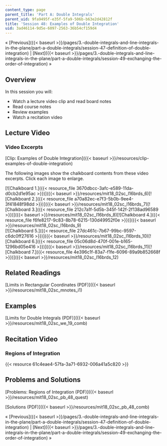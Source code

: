 ```yaml
---
content_type: page
parent_title: 'Part A: Double Integrals'
parent_uid: 9fa9495f-e35f-5fa9-506b-b63e2d42812f
title: 'Session 48: Examples of Double Integration'
uid: 3ad46114-9d5e-6097-2563-36b54cf159d4
---
```


« [Previous]({{< baseurl >}}/pages/3.-double-integrals-and-line-integrals-in-the-plane/part-a-double-integrals/session-47-definition-of-double-integration) | [Next]({{< baseurl >}}/pages/3.-double-integrals-and-line-integrals-in-the-plane/part-a-double-integrals/session-49-exchanging-the-order-of-integration) »

Overview
--------

In this session you will:

*   Watch a lecture video clip and read board notes
*   Read course notes
*   Review examples
*   Watch a recitation video

Lecture Video
-------------

### Video Excerpts

[Clip: Examples of Double Integration]({{< baseurl >}}/resources/clip-examples-of-double-integration)

The following images show the chalkboard contents from these video excerpts. Click each image to enlarge.

[![Chalkboard 1.]({{< resource_file 3670dbcc-3afc-e589-11da-d0cb2d1e95ac >}})]({{< baseurl >}}/resources/mit18_02sc_l16brds_6)[![Chalkboard 2.]({{< resource_file a70a82ec-e7f3-5b0b-9ee4-3f41848f98dd >}})]({{< baseurl >}}/resources/mit18_02sc_l16brds_7)[![Chalkboard 3.]({{< resource_file 212c7a1f-5d5b-345f-142f-2f138ad96589 >}})]({{< baseurl >}}/resources/mit18_02sc_l16brds_8)[![Chalkboard 4.]({{< resource_file f6fe8217-9c83-8b78-6215-130d49952f0e >}})]({{< baseurl >}}/resources/mit18_02sc_l16brds_9)  
[![Chalkboard 5.]({{< resource_file 27dc461c-7b67-99bc-9597-c6dc0ff27616 >}})]({{< baseurl >}}/resources/mit18_02sc_l16brds_10)[![Chalkboard 6.]({{< resource_file 05c06d8d-470f-001e-b165-1296bd05e416 >}})]({{< baseurl >}}/resources/mit18_02sc_l16brds_11)[![Chalkboard 7.]({{< resource_file 4e396c1f-83a7-f1fe-6096-89a9b852668f >}})]({{< baseurl >}}/resources/mit18_02sc_l16brds_12)

Related Readings
----------------

[Limits in Rectangular Coordinates (PDF)]({{< baseurl >}}/resources/mit18_02sc_mnotes_i1)

Examples
--------

[Limits for Double Integrals (PDF)]({{< baseurl >}}/resources/mit18_02sc_we_19_comb)

Recitation Video
----------------

### Regions of Integration

{{< resource 61c4eae4-57fa-3a71-6932-006a41a5c820 >}}

Problems and Solutions
----------------------

[Problems: Regions of Integration (PDF)]({{< baseurl >}}/resources/mit18_02sc_pb_48_quest)

[Solutions (PDF)]({{< baseurl >}}/resources/mit18_02sc_pb_48_comb)

« [Previous]({{< baseurl >}}/pages/3.-double-integrals-and-line-integrals-in-the-plane/part-a-double-integrals/session-47-definition-of-double-integration) | [Next]({{< baseurl >}}/pages/3.-double-integrals-and-line-integrals-in-the-plane/part-a-double-integrals/session-49-exchanging-the-order-of-integration) »